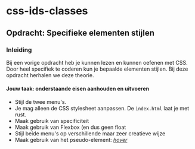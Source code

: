 # css-ids-classes

## Opdracht: Specifieke elementen stijlen

### Inleiding

Bij een vorige opdracht heb je kunnen lezen en kunnen oefenen met CSS. Door heel specifiek te coderen kun je bepaalde elementen stijlen.
Bij deze opdracht herhalen we deze theorie. 

#### Jouw taak: onderstaande eisen aanhouden en uitvoeren

* Stijl de twee menu's.
* Je mag alleen de CSS stylesheet aanpassen. De `index.html` laat je met rust.
* Maak gebruik van specificiteit
* Maak gebruik van Flexbox (en dus geen float
* Stijl beide menu's op verschillende maar zeer creatieve wijze
* Maak gebruik van het pseudo-element: [*hover*](https://developer.mozilla.org/en-US/docs/Web/CSS/:hover)
